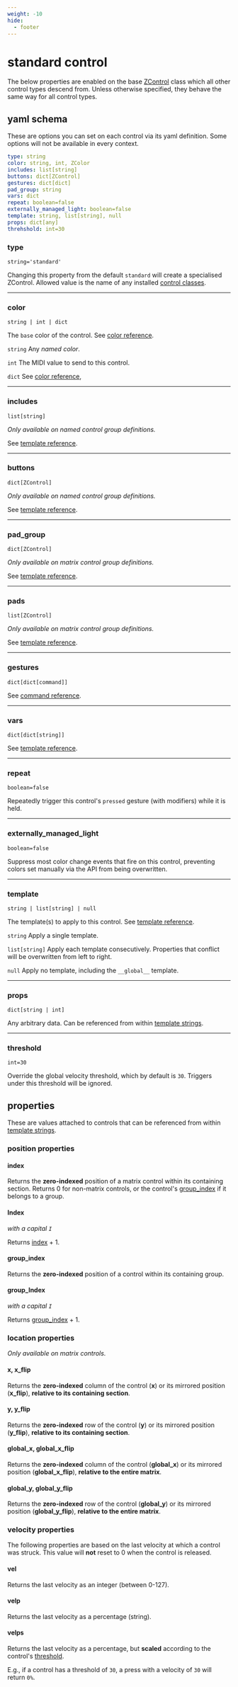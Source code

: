 ```yaml
---
weight: -10
hide:
  - footer
---
```


# standard control

The below properties are enabled on the base [ZControl](/lessons/zcx-concepts#zcontrols) class which all other control types descend from. Unless otherwise specified, they behave the same way for all control types.

## yaml schema

These are options you can set on each control via its yaml definition. Some options will not be available in every context.

```yaml
type: string
color: string, int, ZColor
includes: list[string]
buttons: dict[ZControl]
gestures: dict[dict]
pad_group: string
vars: dict
repeat: boolean=false
externally_managed_light: boolean=false
template: string, list[string], null
props: dict[any]
threhshold: int=30
```

### type
`string='standard'`

Changing this property from the default `standard` will create a specialised ZControl. Allowed value is the name of any installed [control classes](/tutorials/getting-started/zcx-concepts#control-classes).

___
### color
`string | int | dict` 

The `base` color of the control. See [color reference]().

`string`
Any _named color_.

 `int`
The MIDI value to send to this control.

 `dict`
See [color reference](),

___
### includes
`list[string]`

_Only available on named control group definitions._

See [template reference](/template-reference/#named-controls).

___

### buttons
`dict[ZControl]`

_Only available on named control group definitions._

See [template reference](/template-reference/#overwriting-properties).

___
### pad_group
`dict[ZControl]`

_Only available on matrix control group definitions._

See [template reference](/template-reference/#matrix-controls).

___

### pads
`list[ZControl]`

_Only available on matrix control group definitions._

See [template reference](/template-reference/#matrix-controls).


___
### gestures
`dict[dict[command]]`

See [command reference](/command-reference#gestures).

___
### vars
`dict[dict[string]]`

See [template reference](/reference/template-reference#complex-expressions).

___
### repeat
`boolean=false`

Repeatedly trigger this control's `pressed` gesture (with modifiers) while it is held.

___
### externally_managed_light
`boolean=false`

Suppress most color change events that fire on this control, preventing colors set manually via the API from being overwritten.

___
### template
`string | list[string] | null`

The template(s) to apply to this control. See [template reference](/template-reference#control-templates).

`string`
Apply a single template.

`list[string]`
Apply each template consecutively. Properties that conflict will be overwritten from left to right.

`null`
Apply no template, including the `__global__` template.

___
### props
`dict[string | int]`

Any arbitrary data. Can be referenced from within [template strings](/reference/template-reference#template-strings).

___
### threshold
`int=30`

Override the global velocity threshold, which by default is `30`. Triggers under this threshold will be ignored.


## properties

These are values attached to controls that can be referenced from within [template strings](/reference/template-reference#template-strings).

### position properties

#### index

Returns the **zero-indexed** position of a matrix control within its containing section. Returns 0 for non-matrix controls, or the control's [group_index](#group_index) if it belongs to a group.

#### Index
_with a capital `I`_

Returns [index](#index) + 1.

#### group_index

Returns the **zero-indexed** position of a control within its containing group.

#### group_Index
_with a capital `I`_

Returns [group_index](#group_index) + 1.

### location properties
_Only available on matrix controls._

#### x, x_flip
Returns the **zero-indexed** column of the control (**x**) or its mirrored position (**x_flip**), **relative to its containing section**.

#### y, y_flip
Returns the **zero-indexed** row of the control (**y**) or its mirrored position (**y_flip**), **relative to its containing section**.

#### global_x, global_x_flip
Returns the **zero-indexed** column of the control (**global_x**) or its mirrored position (**global_x_flip**), **relative to the entire matrix**.

#### global_y, global_y_flip
Returns the **zero-indexed** row of the control (**global_y**) or its mirrored position (**global_y_flip**), **relative to the entire matrix**.

### velocity properties

The following properties are based on the last velocity at which a control was struck. This value will **not** reset to 0 when the control is released.

#### vel
Returns the last velocity as an integer (between 0-127).

#### velp
Returns the last velocity as a percentage (string).

#### velps
Returns the last velocity as a percentage, but **scaled** according to the control's [threshold](#threshold).

E.g., if a control has a threshold of `30`, a press with a velocity of `30` will return `0%`.
